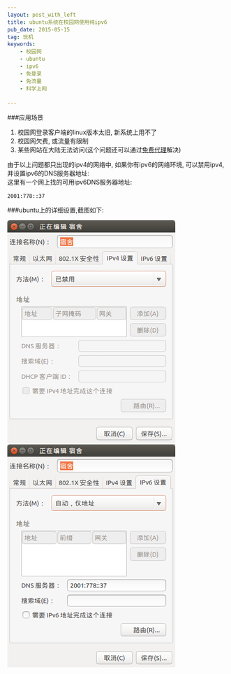 ```yaml
---
layout: post_with_left
title: ubuntu系统在校园网使用纯ipv6
pub_date: 2015-05-15
tag: 玩机
keywords:
    - 校园网
    - ubuntu
    - ipv6
    - 免登录
    - 免流量
    - 科学上网

---
```


###应用场景

1. 校园网登录客户端的linux版本太旧, 新系统上用不了
2. 校园网欠费, 或流量有限制
3. 某些网站在大陆无法访问(这个问题还可以通过[免费代理](/2015/05/14/proxy.html)解决)

由于以上问题都只出现的ipv4的网络中, 如果你有ipv6的网络环境, 可以禁用ipv4, 并设置ipv6的DNS服务器地址:    
这里有一个网上找的可用ipv6DNS服务器地址:

```
2001:778::37
```

###ubuntu上的详细设置,截图如下:    

![禁用ipv4](/images/ipv6_setting0.png)
![设置ipv6](/images/ipv6_setting1.png)




